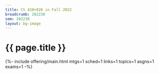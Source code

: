```yaml
---
title: CS 428+828 in Fall 2022
breadcrumb: 202230
sem: 202230
layout: bg-image
---
```

<div class="bg-light mb-2 p-3">
  <h1>
    {{ page.title }}
  </h1>
</div>

{%-  include offering/main.html
  mtgs=1
  sched=1
  links=1
  topics=1
  asgns=1
  exams=1
-%}
